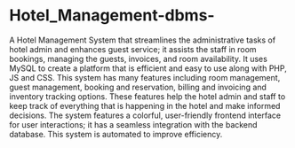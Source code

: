 # Hotel_Management-dbms-
A Hotel Management System that streamlines the administrative tasks of hotel admin and enhances guest service; it  assists the staff in room bookings, managing the guests, invoices, and room availability. It uses MySQL to create a platform that is efficient and easy to use along with PHP, JS and CSS. This system has many features including room management, guest management, booking and reservation, billing and invoicing and inventory tracking options. These features help the hotel admin and staff to keep track of everything that is happening in the hotel and make informed decisions. The system features a colorful, user-friendly frontend interface for user interactions; it has a seamless integration with the backend database. This system is automated to improve efficiency.
